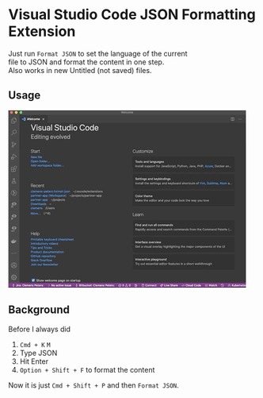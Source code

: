 # Visual Studio Code JSON Formatting Extension

Just run `Format JSON` to set the language of the current  
file to JSON and format the content in one step.  
Also works in new Untitled (not saved) files.

## Usage

![usage](images/json-formatter-480.gif)

## Background

Before I always did

1. `Cmd + K` `M`
2. Type JSON
3. Hit Enter
4. `Option + Shift + F` to format the content

Now it is just `Cmd + Shift + P` and then `Format JSON`.
